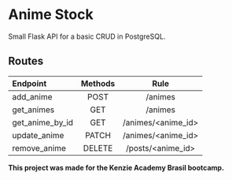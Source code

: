 # Anime Stock

Small Flask API for a basic CRUD in PostgreSQL.

## Routes
| Endpoint        | Methods | Rule               |
| :-------------- | :----:  | :----------------: |
| add_anime       | POST    | /animes            |
| get_animes      | GET     | /animes            |
| get_anime_by_id | GET     | /animes/<anime_id> |
| update_anime    | PATCH   | /animes/<anime_id> |
| remove_anime    | DELETE  | /posts/<anime_id>  |

**This project was made for the Kenzie Academy Brasil bootcamp.**
